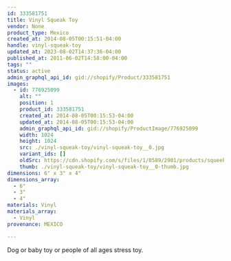 ```yaml
---
id: 333581751
title: Vinyl Squeak Toy
vendor: None
product_type: Mexico
created_at: 2014-08-05T00:15:51-04:00
handle: vinyl-squeak-toy
updated_at: 2023-08-02T14:37:36-04:00
published_at: 2011-06-02T14:58:00-04:00
tags: ""
status: active
admin_graphql_api_id: gid://shopify/Product/333581751
images:
  - id: 776925099
    alt: ""
    position: 1
    product_id: 333581751
    created_at: 2014-08-05T00:15:53-04:00
    updated_at: 2014-08-05T00:15:53-04:00
    admin_graphql_api_id: gid://shopify/ProductImage/776925099
    width: 1024
    height: 1024
    src: ./vinyl-squeak-toy/vinyl-squeak-toy__0.jpg
    variant_ids: []
    oldSrc: https://cdn.shopify.com/s/files/1/0589/2901/products/squeek.tif.jpeg?v=1407212153
    thumb: ./vinyl-squeak-toy/vinyl-squeak-toy__0-thumb.jpg
dimensions: 6" x 3" x 4"
dimensions_array:
  - 6"
  - 3"
  - 4"
materials: Vinyl
materials_array:
  - Vinyl
provenance: MEXICO

---
```


Dog or baby toy or people of all ages stress toy.